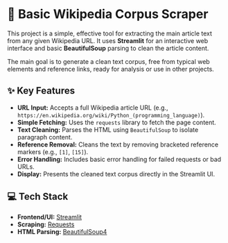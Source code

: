 # 📄 Basic Wikipedia Corpus Scraper

This project is a simple, effective tool for extracting the main article text from any given Wikipedia URL. It uses **Streamlit** for an interactive web interface and basic **BeautifulSoup** parsing to clean the article content.

The main goal is to generate a clean text corpus, free from typical web elements and reference links, ready for analysis or use in other projects.

## ✨ Key Features

* **URL Input:** Accepts a full Wikipedia article URL (e.g., `https://en.wikipedia.org/wiki/Python_(programming_language)`).
* **Simple Fetching:** Uses the `requests` library to fetch the page content.
* **Text Cleaning:** Parses the HTML using `BeautifulSoup` to isolate paragraph content.
* **Reference Removal:** Cleans the text by removing bracketed reference markers (e.g., `[1]`, `[15]`).
* **Error Handling:** Includes basic error handling for failed requests or bad URLs.
* **Display:** Presents the cleaned text corpus directly in the Streamlit UI.

## 💻 Tech Stack

* **Frontend/UI:** [Streamlit](https://streamlit.io/)
* **Scraping:** [Requests](https://pypi.org/project/requests/)
* **HTML Parsing:** [BeautifulSoup4](https://www.crummy.com/software/BeautifulSoup/bs4/doc/)

